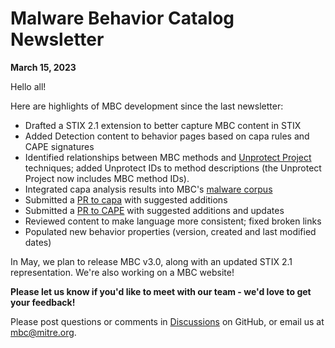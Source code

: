 # <a name="faq"></a>Malware Behavior Catalog Newsletter # 
**March 15, 2023**

Hello all!

Here are highlights of MBC development since the last newsletter:

* Drafted a STIX 2.1 extension to better capture MBC content in STIX
* Added Detection content to behavior pages based on capa rules and CAPE signatures
* Identified relationships between MBC methods and [Unprotect Project](https://www.unprotect.it/) techniques; added Unprotect IDs to method descriptions (the Unprotect Project now includes MBC method IDs).
* Integrated capa analysis results into MBC's [malware corpus](../xample-malware/README.md)
* Submitted a [PR to capa](https://github.com/mandiant/capa-rules/pull/674) with suggested additions
* Submitted a [PR to CAPE](https://github.com/CAPESandbox/community/pull/344) with suggested additions and updates
* Reviewed content to make language more consistent; fixed broken links
* Populated new behavior properties (version, created and last modified dates)

In May, we plan to release MBC v3.0, along with an updated STIX 2.1 representation. We're also working on a MBC website!

**Please let us know if you'd like to meet with our team - we'd love to get your feedback!**

Please post questions or comments in [Discussions](https://github.com/MBCProject/mbc-markdown/discussions) on GitHub, or email us at mbc@mitre.org. 
